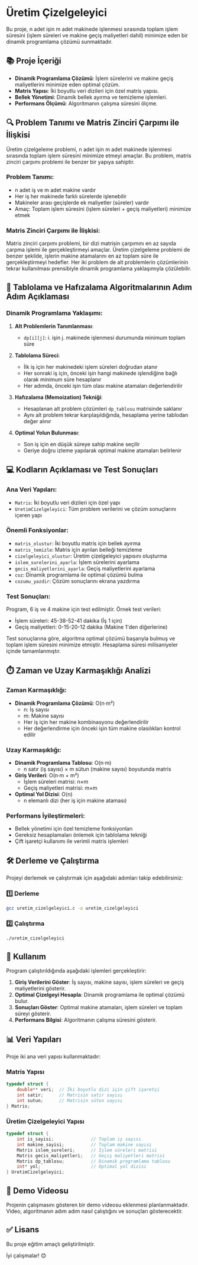 # Üretim Çizelgeleyici

Bu proje, n adet işin m adet makinede işlenmesi sırasında toplam işlem süresini (işlem süreleri ve makine geçiş maliyetleri dahil) minimize eden bir dinamik programlama çözümü sunmaktadır.

## 📚 Proje İçeriği
- **Dinamik Programlama Çözümü**: İşlem sürelerini ve makine geçiş maliyetlerini minimize eden optimal çözüm.
- **Matris Yapısı**: İki boyutlu veri dizileri için özel matris yapısı.
- **Bellek Yönetimi**: Dinamik bellek ayırma ve temizleme işlemleri.
- **Performans Ölçümü**: Algoritmanın çalışma süresini ölçme.

## 🔍 Problem Tanımı ve Matris Zinciri Çarpımı ile İlişkisi

Üretim çizelgeleme problemi, n adet işin m adet makinede işlenmesi sırasında toplam işlem süresini minimize etmeyi amaçlar. Bu problem, matris zinciri çarpımı problemi ile benzer bir yapıya sahiptir.

### Problem Tanımı:
- n adet iş ve m adet makine vardır
- Her iş her makinede farklı sürelerde işlenebilir
- Makineler arası geçişlerde ek maliyetler (süreler) vardır
- Amaç: Toplam işlem süresini (işlem süreleri + geçiş maliyetleri) minimize etmek

### Matris Zinciri Çarpımı ile İlişkisi:
Matris zinciri çarpımı problemi, bir dizi matrisin çarpımını en az sayıda çarpma işlemi ile gerçekleştirmeyi amaçlar. Üretim çizelgeleme problemi de benzer şekilde, işlerin makine atamalarını en az toplam süre ile gerçekleştirmeyi hedefler. Her iki problem de alt problemlerin çözümlerinin tekrar kullanılması prensibiyle dinamik programlama yaklaşımıyla çözülebilir.

## 🧮 Tablolama ve Hafızalama Algoritmalarının Adım Adım Açıklaması

### Dinamik Programlama Yaklaşımı:

1. **Alt Problemlerin Tanımlanması**:
   - `dp[i][j]`: i. işin j. makinede işlenmesi durumunda minimum toplam süre

2. **Tablolama Süreci**:
   - İlk iş için her makinedeki işlem süreleri doğrudan atanır
   - Her sonraki iş için, önceki işin hangi makinede işlendiğine bağlı olarak minimum süre hesaplanır
   - Her adımda, önceki işin tüm olası makine atamaları değerlendirilir

3. **Hafızalama (Memoization) Tekniği**:
   - Hesaplanan alt problem çözümleri `dp_tablosu` matrisinde saklanır
   - Aynı alt problem tekrar karşılaşıldığında, hesaplama yerine tablodan değer alınır

4. **Optimal Yolun Bulunması**:
   - Son iş için en düşük süreye sahip makine seçilir
   - Geriye doğru izleme yapılarak optimal makine atamaları belirlenir

## 💻 Kodların Açıklaması ve Test Sonuçları

### Ana Veri Yapıları:
- `Matris`: İki boyutlu veri dizileri için özel yapı
- `UretimCizelgeleyici`: Tüm problem verilerini ve çözüm sonuçlarını içeren yapı

### Önemli Fonksiyonlar:
- `matris_olustur`: İki boyutlu matris için bellek ayırma
- `matris_temizle`: Matris için ayrılan belleği temizleme
- `cizelgeleyici_olustur`: Üretim çizelgeleyici yapısını oluşturma
- `islem_surelerini_ayarla`: İşlem sürelerini ayarlama
- `gecis_maliyetlerini_ayarla`: Geçiş maliyetlerini ayarlama
- `coz`: Dinamik programlama ile optimal çözümü bulma
- `cozumu_yazdir`: Çözüm sonuçlarını ekrana yazdırma

### Test Sonuçları:
Program, 6 iş ve 4 makine için test edilmiştir. Örnek test verileri:
- İşlem süreleri: 45-38-52-41 dakika (İş 1 için)
- Geçiş maliyetleri: 0-15-20-12 dakika (Makine 1'den diğerlerine)

Test sonuçlarına göre, algoritma optimal çözümü başarıyla bulmuş ve toplam işlem süresini minimize etmiştir. Hesaplama süresi milisaniyeler içinde tamamlanmıştır.

## ⏱️ Zaman ve Uzay Karmaşıklığı Analizi

### Zaman Karmaşıklığı:
- **Dinamik Programlama Çözümü**: O(n·m²)
  - n: İş sayısı
  - m: Makine sayısı
  - Her iş için her makine kombinasyonu değerlendirilir
  - Her değerlendirme için önceki işin tüm makine olasılıkları kontrol edilir

### Uzay Karmaşıklığı:
- **Dinamik Programlama Tablosu**: O(n·m)
  - n satır (iş sayısı) × m sütun (makine sayısı) boyutunda matris
- **Giriş Verileri**: O(n·m + m²)
  - İşlem süreleri matrisi: n×m
  - Geçiş maliyetleri matrisi: m×m
- **Optimal Yol Dizisi**: O(n)
  - n elemanlı dizi (her iş için makine ataması)

### Performans İyileştirmeleri:
- Bellek yönetimi için özel temizleme fonksiyonları
- Gereksiz hesaplamaları önlemek için tablolama tekniği
- Çift işaretçi kullanımı ile verimli matris işlemleri

## 🛠 Derleme ve Çalıştırma
Projeyi derlemek ve çalıştırmak için aşağıdaki adımları takip edebilirsiniz:

### 1️⃣ Derleme
```bash
gcc uretim_cizelgeleyici.c -o uretim_cizelgeleyici
```

### 2️⃣ Çalıştırma
```bash
./uretim_cizelgeleyici
```

## 📌 Kullanım
Program çalıştırıldığında aşağıdaki işlemleri gerçekleştirir:
1. **Giriş Verilerini Göster**: İş sayısı, makine sayısı, işlem süreleri ve geçiş maliyetlerini gösterir.
2. **Optimal Çizelgeyi Hesapla**: Dinamik programlama ile optimal çözümü bulur.
3. **Sonuçları Göster**: Optimal makine atamaları, işlem süreleri ve toplam süreyi gösterir.
4. **Performans Bilgisi**: Algoritmanın çalışma süresini gösterir.

## 📊 Veri Yapıları
Proje iki ana veri yapısı kullanmaktadır:

### Matris Yapısı
```c
typedef struct {
    double** veri;  // İki boyutlu dizi için çift işaretçi
    int satir;      // Matrisin satır sayısı
    int sutun;      // Matrisin sütun sayısı
} Matris;
```

### Üretim Çizelgeleyici Yapısı
```c
typedef struct {
    int is_sayisi;              // Toplam iş sayısı
    int makine_sayisi;          // Toplam makine sayısı
    Matris islem_sureleri;      // İşlem süreleri matrisi
    Matris gecis_maliyetleri;   // Geçiş maliyetleri matrisi
    Matris dp_tablosu;          // Dinamik programlama tablosu
    int* yol;                   // Optimal yol dizisi
} UretimCizelgeleyici;
```

## 🎥 Demo Videosu
Projenin çalışmasını gösteren bir demo videosu eklenmesi planlanmaktadır. Video, algoritmanın adım adım nasıl çalıştığını ve sonuçları gösterecektir.

## ✅ Lisans
Bu proje eğitim amaçlı geliştirilmiştir.

 İyi çalışmalar! 😊 